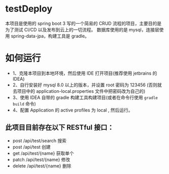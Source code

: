 # testDeploy
本项目是使用的 spring boot 3 写的一个简易的 CRUD 流程的项目，主要目的是为了测试 CI/CD 以及发布到云上的一切流程。
数据库使用的是 mysql，连接层使用 spring-data-jpa，构建工具是 gradle。

# 如何运行
- 1、克隆本项目到本地环境，然后使用 IDE 打开项目(推荐使用 jetbrains 的 IDEA)
- 2、自行安装好 mysql 8.0 以上的版本，并设置 root 密码为 123456 (否则就去项目中的 application-local.properties 文件中把密码改为自己的)
- 3、使用 IDEA 自带的 gradle 构建工具构建项目(或者在命令行使用 `gradle build` 命令)
- 4、配置 Application 的 active profiles 为 local , 然后运行。


## 此项目目前存在以下 RESTful 接口：
- post /api/test/search     搜索
- post /api/test            创建
- get /api/test/{name}      获取单个
- patch /api/test/{name}    修改
- delete /api/test/{name}   删除
